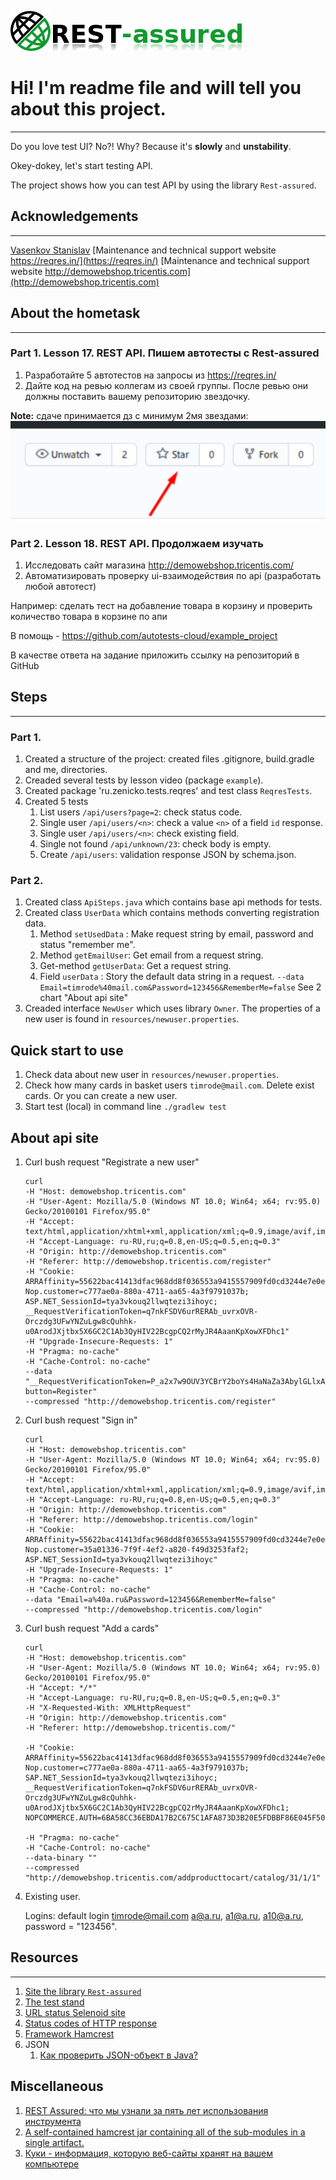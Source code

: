 
![](readme-images/logo-transparent.png) ![](readme-images/name-transparent.png) 

# Hi! I'm readme file and will tell you about this project.
___
Do you love test UI? No?! Why? Because it's **slowly** and **unstability**.

Okey-dokey, let's start testing API.

The project shows how you can test API by using the library `Rest-assured`.


## Acknowledgements
___
[Vasenkov Stanislav](https://github.com/svasenkov)
[Maintenance and technical support website https://reqres.in/](https://reqres.in/)
[Maintenance and technical support website http://demowebshop.tricentis.com](http://demowebshop.tricentis.com)

## About the hometask
___
### Part 1. Lesson 17. REST API. Пишем автотесты с Rest-assured
1. Разработайте 5 автотестов на запросы из https://reqres.in/
2. Дайте код на ревью коллегам из своей группы. После ревью они должны поставить вашему репозиторию звездочку. 
 
**Note:** сдаче принимается дз с минимум 2мя звездами:
![](readme-images/hometaskresult.png)

### Part 2. Lesson 18. REST API. Продолжаем изучать
1. Исследовать сайт магазина http://demowebshop.tricentis.com/
2. Aвтоматизировать проверку ui-взаимодействия по api (разработать любой автотест)

Например: сделать тест на добавление товара в корзину и проверить количество товара в корзине по апи

В помощь - https://github.com/autotests-cloud/example_project

В качестве ответа на задание приложить ссылку на репозиторий в GitHub

## Steps
___
### Part 1.
1. Created a structure of the project: created files .gitignore, build.gradle and me, directories.
2. Creaded several tests by lesson video (package `example`).
3. Created package 'ru.zenicko.tests.reqres' and test class `ReqresTests`.
4. Created 5 tests
   1. List users `/api/users?page=2`: check status code.
   2. Single user `/api/users/<n>`: check a value `<n>` of a field `id` response.
   3. Single user `/api/users/<n>`: check existing field.
   4. Single <resource> not found `/api/unknown/23`: check body is empty.
   5. Create `/api/users`: validation response JSON by schema.json.

### Part 2.
1. Created class `ApiSteps.java` which contains base api methods for tests.  
2. Created class `UserData` which contains methods converting registration data.
   1. Method `setUsedData` : Make request string by email, password and status "remember me".
   2. Method `getEmailUser`: Get email from a request string. 
   3. Get-method `getUserData`: Get a request string. 
   4. Field `userData` : Story the default data string in a request. 
      `--data Email=timrode%40mail.com&Password=123456&RememberMe=false`
   See 2 chart "About api site"
3. Creaded interface `NewUser` which uses library `Owner`. 
The properties of a new user is found in `resources/newuser.properties`.

## Quick start to use
1. Check data about new user in `resources/newuser.properties`.
2. Check how many cards in basket users `timrode@mail.com`. Delete exist cards.
   Or you can create a new user.
3. Start test (local) in command line
   `./gradlew test`

## About api site
1. Curl bush request "Registrate a new user"
   ```
   curl
   -H "Host: demowebshop.tricentis.com"
   -H "User-Agent: Mozilla/5.0 (Windows NT 10.0; Win64; x64; rv:95.0) Gecko/20100101 Firefox/95.0"
   -H "Accept: text/html,application/xhtml+xml,application/xml;q=0.9,image/avif,image/webp,*/*;q=0.8"
   -H "Accept-Language: ru-RU,ru;q=0.8,en-US;q=0.5,en;q=0.3"
   -H "Origin: http://demowebshop.tricentis.com"
   -H "Referer: http://demowebshop.tricentis.com/register"
   -H "Cookie: ARRAffinity=55622bac41413dfac968dd8f036553a9415557909fd0cd3244e7e0e656e4adc8;
   Nop.customer=c777ae0a-880a-4711-aa65-4a3f9791037b;
   ASP.NET_SessionId=tya3vkouq2llwqtezi3ihoyc;
   __RequestVerificationToken=q7nkFSDV6urRERAb_uvrxOVR-Orczdg3UFwYNZuLgw8cQuhhk-u0ArodJXjtbx5X6GC2C1Ab3QyHIV22BcgpCQ2rMyJR4AaanKpXowXFDhc1"
   -H "Upgrade-Insecure-Requests: 1"
   -H "Pragma: no-cache"
   -H "Cache-Control: no-cache"
   --data "__RequestVerificationToken=P_a2x7w9OUV3YCBrY2boYs4HaNaZa3AbylGLlxATCkAl3y2YSnQt6ohDrLDKYWpqx8zGhso4GcCOFFcvKmh1Yi3c46UhLhsMw1RhbZdAVt81&Gender=M&FirstName=Tim&LastName=Rod&Email=timrode%40mail.com&Password=123456&ConfirmPassword=123456&register-button=Register"
   --compressed "http://demowebshop.tricentis.com/register"
   ```
2. Curl bush request "Sign in"
   ```
   curl 
   -H "Host: demowebshop.tricentis.com" 
   -H "User-Agent: Mozilla/5.0 (Windows NT 10.0; Win64; x64; rv:95.0) Gecko/20100101 Firefox/95.0" 
   -H "Accept: text/html,application/xhtml+xml,application/xml;q=0.9,image/avif,image/webp,*/*;q=0.8" 
   -H "Accept-Language: ru-RU,ru;q=0.8,en-US;q=0.5,en;q=0.3" 
   -H "Origin: http://demowebshop.tricentis.com" 
   -H "Referer: http://demowebshop.tricentis.com/login" 
   -H "Cookie: ARRAffinity=55622bac41413dfac968dd8f036553a9415557909fd0cd3244e7e0e656e4adc8; 
   Nop.customer=35a01336-7f9f-4ef2-a820-f49d3253faf2; ASP.NET_SessionId=tya3vkouq2llwqtezi3ihoyc" 
   -H "Upgrade-Insecure-Requests: 1" 
   -H "Pragma: no-cache" 
   -H "Cache-Control: no-cache" 
   --data "Email=a%40a.ru&Password=123456&RememberMe=false" 
   --compressed "http://demowebshop.tricentis.com/login"
   ```
3. Curl bush request "Add a cards" 
   ```  
   curl 
   -H "Host: demowebshop.tricentis.com" 
   -H "User-Agent: Mozilla/5.0 (Windows NT 10.0; Win64; x64; rv:95.0) Gecko/20100101 Firefox/95.0" 
   -H "Accept: */*" 
   -H "Accept-Language: ru-RU,ru;q=0.8,en-US;q=0.5,en;q=0.3" 
   -H "X-Requested-With: XMLHttpRequest" 
   -H "Origin: http://demowebshop.tricentis.com" 
   -H "Referer: http://demowebshop.tricentis.com/" 
   
   -H "Cookie: ARRAffinity=55622bac41413dfac968dd8f036553a9415557909fd0cd3244e7e0e656e4adc8; 
   Nop.customer=c777ae0a-880a-4711-aa65-4a3f9791037b; 
   SAP.NET_SessionId=tya3vkouq2llwqtezi3ihoyc; 
   __RequestVerificationToken=q7nkFSDV6urRERAb_uvrxOVR-Orczdg3UFwYNZuLgw8cQuhhk-u0ArodJXjtbx5X6GC2C1Ab3QyHIV22BcgpCQ2rMyJR4AaanKpXowXFDhc1; 
   NOPCOMMERCE.AUTH=6BA58CC36EBDA17B2C675C1AFA873D3B20E5FDBBF86E045F509A6F6D0D26A0E272E4CA6A944F48DD0B45EE25F302DD57417D7912A364534642B92C7D3260F5EE6DE3628E22FAC2A161AFB7F88A2F12D23DA1C8393F64EF547F096C7C9E224B4E73FD2F3FBB51714DB43DA3202B1718F5DC32872C3C82B9B9B010230461057D13F3900D1D3A000B855B4DB5D210F88725" 
   
   -H "Pragma: no-cache" 
   -H "Cache-Control: no-cache" 
   --data-binary "" 
   --compressed "http://demowebshop.tricentis.com/addproducttocart/catalog/31/1/1"
   ``` 

4. Existing user.
   
   Logins:  default login timrode@mail.com
   a@a.ru, a1@a.ru, a10@a.ru,
   password = "123456".


## Resources
___
1. [Site the library `Rest-assured`](https://rest-assured.io/)
2. [The test stand](https://reqres.in/)
3. [URL status Selenoid site](https://selenoid.autotests.cloud/status)
4. [Status codes of HTTP response](https://bertal.ru/)
5. [Framework Hamcrest](http://hamcrest.org/JavaHamcrest/tutorial)
6. JSON
   1. [Как проверить JSON-объект в Java?](https://overcoder.net/q/714825/%D0%BA%D0%B0%D0%BA-%D0%BF%D1%80%D0%BE%D0%B2%D0%B5%D1%80%D0%B8%D1%82%D1%8C-json-%D0%BE%D0%B1%D1%8A%D0%B5%D0%BA%D1%82-%D0%B2-java)

## Miscellaneous
1. [REST Assured: что мы узнали за пять лет использования инструмента](https://habr.com/ru/company/dins/blog/464225/)
2. [A self-contained hamcrest jar containing all of the sub-modules in a single artifact.](https://mvnrepository.com/artifact/org.hamcrest/hamcrest-all)
3. [Куки - информация, которую веб-сайты хранят на вашем компьютере](https://support.mozilla.org/ru/kb/kuki-informaciya-kotoruyu-veb-sajty-hranyat-na-vas)


